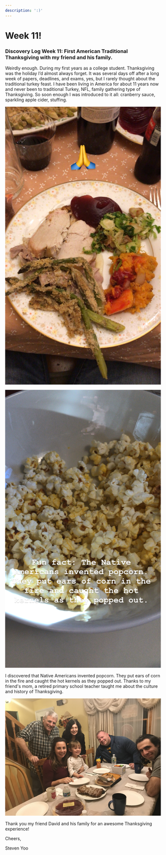 ```yaml
---
description: ':)'
---
```


# Week 11!

### Discovery Log Week 11: First American Traditional Thanksgiving with my friend and his family.

Weirdly enough. During my first years as a college student. Thanksgiving was the holiday I’d almost always forget. It was several days off after a long week of papers, deadlines, and exams, yes, but I rarely thought about the traditional turkey feast. I have been living in America for about 11 years now and never been to traditional Turkey, NFL, family gathering type of Thanksgiving. So soon enough I was introduced to it all: cranberry sauce, sparkling apple cider, stuffing.

![First Traditional Thanksgiving meal](../.gitbook/assets/img_5176.JPG)

![Fun fact about Popcorn!](../.gitbook/assets/img_5161.JPG)

I discovered that Native Americans invented popcorn. They put ears of corn in the fire and caught the hot kernels as they popped out. Thanks to my friend's mom, a retired primary school teacher taught me about the culture and history of Thanksgiving.

![Family Photo](../.gitbook/assets/img_5181.jpg)

  
Thank you my friend David and his family for an awesome Thanksgiving experience!

Cheers,

Steven Yoo

  


  


